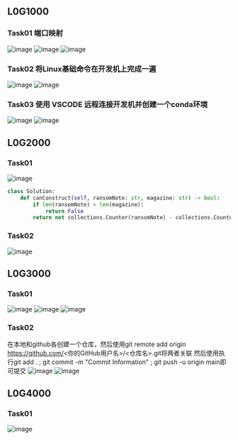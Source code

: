 ## L0G1000
### Task01 端口映射
![image](https://github.com/user-attachments/assets/ea940945-97ec-411e-b9d0-525a475a0759)
![image](https://github.com/user-attachments/assets/ef2ecb42-dfea-4d71-a071-c6a921925a6b)
![image](https://github.com/user-attachments/assets/7d48bbbd-a4bc-4d2c-a661-61c0e1c9c4ad)

### Task02 将Linux基础命令在开发机上完成一遍
![image](https://github.com/user-attachments/assets/05ab9056-985a-4b7f-9240-83fc62e44403)
![image](https://github.com/user-attachments/assets/2cef1232-96c3-4bda-b2fe-7eed4d0506ad)

### Task03 使用 VSCODE 远程连接开发机并创建一个conda环境
![image](https://github.com/user-attachments/assets/230518f7-5340-449d-87c0-193d5a2763ae)
![image](https://github.com/user-attachments/assets/0dcbcb9e-7c3e-4216-8ec1-c8bd78f85d7b)

## L0G2000
### Task01 
![image](https://github.com/user-attachments/assets/7099e4cf-8ba8-45ad-8bfc-a49a21187156)
```python
class Solution:
    def canConstruct(self, ransomNote: str, magazine: str) -> bool:
        if len(ransomNote) > len(magazine):
            return False
        return not collections.Counter(ransomNote) - collections.Counter(magazine)
```
### Task02
![image](https://github.com/user-attachments/assets/9f516951-4372-406a-a4c5-3a2cd1eb6fff)


## L0G3000
### Task01

![image](https://github.com/user-attachments/assets/33b71d53-5578-4071-97f3-cefcee9e6e57)
![image](https://github.com/user-attachments/assets/5690ceaa-9cb9-4d3b-83a9-c4655a9df069)
![image](https://github.com/user-attachments/assets/74bd4a30-553c-4572-91a0-abc77ca0b966)

### Task02
在本地和github各创建一个仓库，然后使用git remote add origin https://github.com/<你的GitHub用户名>/<仓库名>.git将两者关联
然后使用执行git add . ; git commit -m "Commit Information" ; git push -u origin main即可提交
![image](https://github.com/user-attachments/assets/84111fd2-ea11-4a43-8508-2497456f24c9)
![image](https://github.com/user-attachments/assets/22598438-a2c2-4040-be1e-27dab7e0f377)

## L0G4000
### Task01
![image](https://github.com/user-attachments/assets/8b4df94f-3419-435d-b401-a4da6a3d8e4e)
